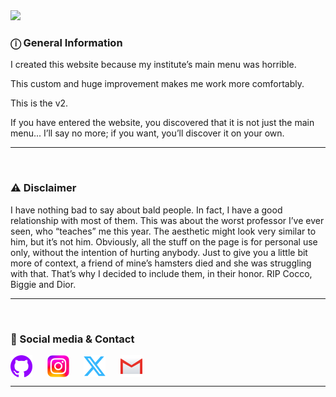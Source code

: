<a align="center" href="#">
  <img src="https://capsule-render.vercel.app/api?type=waving&height=280&color=0:020024,50:090979,100:146E80&text=2º%20DAM%20Web🌐&fontAlign=50&reversal=false&textBg=false&desc=A%20better%20main%20%20menu%20for%20my%20studies%20web%20page&descAlign=48&descAlignY=61&fontAlignY=42&fontColor=FFFFFF"/>
</a>

### ⓘ General Information

I created this website because my institute’s main menu was horrible.

This custom and huge improvement makes me work more comfortably.

This is the v2.

If you have entered the website, you discovered that it is not just the main menu... I’ll say no more; if you want, you’ll discover it on your own.

<hr>
<br>

### ⚠︎ Disclaimer

I have nothing bad to say about bald people. In fact, I have a good relationship with most of them. This was about the worst professor I’ve ever seen, who “teaches” me this year. The aesthetic might look very similar to him, but it’s not him. Obviously, all the stuff on the page is for personal use only, without the intention of hurting anybody. Just to give you a little bit more of context, a friend of mine’s hamsters died and she was struggling with that. That’s why I decided to include them, in their honor. RIP Cocco, Biggie and Dior.

<hr>
<br>

### 🔗 Social media & Contact

<p align="left"><a href="https://github.com/Amaado" target="_blank" style="text-decoration:none;"><img width="35" height="35" src="https://raw.githubusercontent.com/Amaado/assets/main/icons/github.png" alt="GitHub" style="vertical-align:middle;"/></a>&nbsp;&nbsp;&nbsp;&nbsp;&nbsp;&nbsp;<a href="https://www.instagram.com/amaado_/" target="_blank" style="text-decoration:none;"><img width="35" height="35" src="https://raw.githubusercontent.com/Amaado/assets/main/icons/ig.png" alt="Instagram" style="vertical-align:middle;"/></a>&nbsp;&nbsp;&nbsp;&nbsp;&nbsp;&nbsp;<a href="https://x.com/amaado__" target="_blank" style="text-decoration:none;"><img width="35" height="35" src="https://raw.githubusercontent.com/Amaado/assets/main/icons/x.png" alt="X (Twitter)" style="vertical-align:middle;"/></a>&nbsp;&nbsp;&nbsp;&nbsp;&nbsp;&nbsp;<a href="https://mail.google.com/mail/?view=cm&to=andresamadocibreiro22@gmail.com" target="_blank" style="text-decoration:none;"><img width="35" height="35" src="https://raw.githubusercontent.com/Amaado/assets/main/icons/gmail.png" alt="Gmail" style="vertical-align:middle;"/></a>&nbsp;&nbsp;&nbsp;&nbsp;&nbsp;&nbsp;</p><hr>
